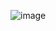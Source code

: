 ![image](https://github.com/Jaiminkapopara/codeX/assets/88267997/eac03dcc-3122-48ab-b875-b5c04171fc57)
